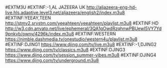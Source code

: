 #EXTM3U
#EXTINF:-1,AL JAZEERA UK
http://aljazeera-eng-hd-live.hls.adaptive.level3.net/aljazeera/english2/index.m3u8
#EXTINF:YEEAY,TEEN
http://stmv2.srvstm.com/yeeahteen/yeeahteen/playlist.m3u8
#EXTINF:HD
http://w3.cdn.anvato.net/live/ephemeral/3QA1gOwdRzqhnwPBUewI5VY7Yd9pnkvb/owny/4296k/index.m3u8
#EXTINF:WESTERN
https://nimble.dashmedia.tv/onestudio/western4u/playlist.m3u8
#EXTINF:DJING1
https://www.djing.com/tv/live.m3u8
#EXTINF:-1,DJING2
https://www.djing.com/tv/classics.m3u8
#EXTINF:DJING3
https://www.djing.com/tv/session_summer-vibes.m3u8
#EXTINF:DJING4
https://www.djing.com/tv/underground.m3u8
